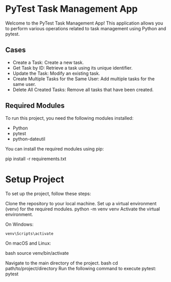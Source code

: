 # PyTest Task Management App

Welcome to the PyTest Task Management App! This application allows you to perform various operations related to task management using Python and pytest.

## Cases

- Create a Task: Create a new task.
- Get Task by ID: Retrieve a task using its unique identifier.
- Update the Task: Modify an existing task.
- Create Multiple Tasks for the Same User: Add multiple tasks for the same user.
- Delete All Created Tasks: Remove all tasks that have been created.

## Required Modules

To run this project, you need the following modules installed:

- Python
- pytest
- python-dateutil

You can install the required modules using pip:

pip install -r requirements.txt 
# Setup Project
To set up the project, follow these steps:

Clone the repository to your local machine.
Set up a virtual environment (venv) for the required modules.
python -m venv venv
Activate the virtual environment.

On Windows:
```
venv\Scripts\activate
```
On macOS and Linux:

 bash
source venv/bin/activate

Navigate to the main directory of the project.
 bash
cd path/to/project/directory
Run the following command to execute pytest:
pytest
